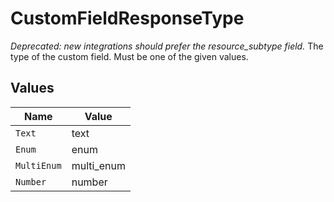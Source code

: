 # CustomFieldResponseType

*Deprecated: new integrations should prefer the resource_subtype field.* The type of the custom field. Must be one of the given values.



## Values

| Name        | Value       |
| ----------- | ----------- |
| `Text`      | text        |
| `Enum`      | enum        |
| `MultiEnum` | multi_enum  |
| `Number`    | number      |